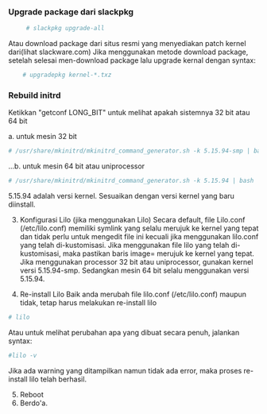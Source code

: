 ### Upgrade package dari slackpkg
```bash
     # slackpkg upgrade-all
```     
Atau download package dari situs resmi yang menyediakan patch kernel dari(lihat slackware.com)
Jika menggunakan metode download package, setelah selesai men-download package lalu upgrade kernal dengan syntax:
```bash
	# upgradepkg kernel-*.txz
```
	 
### Rebuild initrd

Ketikkan "getconf LONG_BIT" untuk melihat apakah sistemnya 32 bit atau 64 bit

a. untuk mesin 32 bit
```bash
# /usr/share/mkinitrd/mkinitrd_command_generator.sh -k 5.15.94-smp | bash
```

...b. untuk mesin 64 bit atau uniprocessor
```bash
# /usr/share/mkinitrd/mkinitrd_command_generator.sh -k 5.15.94 | bash
```

5.15.94 adalah versi kernel. Sesuaikan dengan versi kernel yang baru diinstall.
    
3. Konfigurasi Lilo (jika menggunakan Lilo)
Secara default, file Lilo.conf (/etc/lilo.conf) memiliki symlink yang selalu merujuk ke kernel yang tepat dan tidak perlu untuk mengedit file ini kecuali jika menggunakan lilo.conf yang telah di-kustomisasi.
Jika menggunakan file lilo yang telah di-kustomisasi, maka pastikan baris image= merujuk ke kernel yang tepat.
Jika menggunakan processor 32 bit atau uniprocessor, gunakan kernel versi 5.15.94-smp. Sedangkan mesin 64 bit selalu menggunakan versi 5.15.94.
    
4. Re-install Lilo
Baik anda merubah file lilo.conf (/etc/lilo.conf) maupun tidak, tetap harus melakukan re-install lilo
```bash
# lilo
```     
Atau untuk melihat perubahan apa yang dibuat secara penuh, jalankan syntax:
```bash
#lilo -v
```     
Jika ada warning yang ditampilkan namun tidak ada error, maka proses re-install lilo telah berhasil.
     
5.  Reboot
6.  Berdo'a.